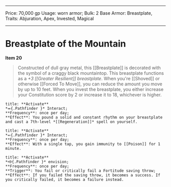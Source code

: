 
---
Price: 70,000 gp
Usage: worn armor;
Bulk: 2
Base Armor: Breastplate,
Traits: Abjuration, Apex, Invested, Magical

---

# Breastplate of the Mountain

**Item 20**

> Constructed of dull gray metal, this [[Breastplate]] is decorated with the symbol of a craggy black mountaintop. This breastplate functions as a *+3 [[Greater Resilient]] breastplate*. When you're [[Shoved]] or otherwise [[Forced To Move]], you can reduce the amount you move by up to 10 feet. When you invest the breastplate, you either increase your Constitution score by 2 or increase it to 18, whichever is higher.

```ad-embed-ability
title: **Activate**
*⬺{.Pathfinder }* Interact; 
**Frequency**: once per day;
**Effect**: You pound a solid and constant rhythm on your breastplate and cast a 7th-level *[[Regeneration]]* spell on yourself.

```

```ad-embed-ability
title: **Activate**
*⬻{.Pathfinder }* Interact; 
**Frequency**: once per day;
**Effect**: With a single tap, you gain immunity to [[Poison]] for 1 minute.

```

```ad-embed-ability
title: **Activate**
*⬲{.Pathfinder }* envision; 
**Frequency**: once per day;
**Trigger**: You fail or critically fail a Fortitude saving throw;
**Effect**: If you failed the saving throw, it becomes a success. If you critically failed, it becomes a failure instead.

```
